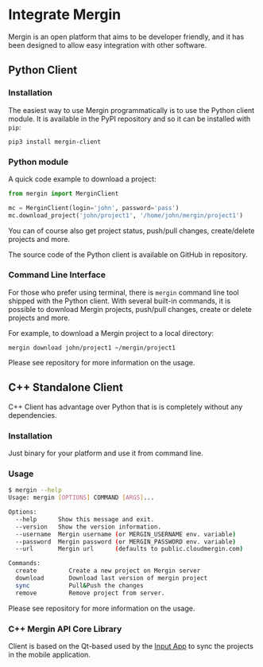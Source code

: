 # Integrate Mergin 

Mergin is an open platform that aims to be developer friendly, and it has been designed to allow easy integration with other software.

## Python Client

### Installation 

The easiest way to use Mergin programmatically is to use the Python client module. It is available in the PyPI repository and so it can be installed with `pip`:

```
pip3 install mergin-client
```

### Python module 

A quick code example to download a project:

```python
from mergin import MerginClient

mc = MerginClient(login='john', password='pass')
mc.download_project('john/project1', '/home/john/mergin/project1')
```

You can of course also get project status, push/pull changes, create/delete projects and more.

The source code of the Python client is available on GitHub in <GitHubRepo id="lutraconsulting/mergin-py-client" /> repository.

### Command Line Interface

For those who prefer using terminal, there is `mergin` command line tool shipped with the Python client. With several built-in commands, it is possible to download Mergin projects, push/pull changes, create or delete projects and more.

For example, to download a Mergin project to a local directory:
```
mergin download john/project1 ~/mergin/project1
```

Please see <GitHubRepo id="lutraconsulting/mergin-py-client" /> repository for more information on the usage.

## C++ Standalone Client

C++ Client has advantage over Python that is is completely without any dependencies. 

### Installation 

Just  <GitHubRepo id="lutraconsulting/mergin-cpp-client/releases" desc="download"/> binary for your platform and use it from command line.

### Usage 
```bash 
$ mergin --help
Usage: mergin [OPTIONS] COMMAND [ARGS]...

Options:  
  --help      Show this message and exit.
  --version   Show the version information.
  --username  Mergin username (or MERGIN_USERNAME env. variable)
  --password  Mergin password (or MERGIN_PASSWORD env. variable)
  --url       Mergin url      (defaults to public.cloudmergin.com)

Commands:
  create         Create a new project on Mergin server
  download       Download last version of mergin project
  sync           Pull&Push the changes
  remove         Remove project from server.
```

Please see <GitHubRepo id="lutraconsulting/mergin-cpp-client" /> repository for more information on the usage.

### C++ Mergin API Core Library 

Client is based on the Qt-based <GitHubRepo id="lutraconsulting/input/tree/master/core" desc="mergin api core library" /> used by the [Input App](https://inputapp.io) to sync the projects in the mobile application.
